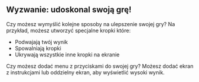 ## Wyzwanie: udoskonal swoją grę!

Czy możesz wymyślić kolejne sposoby na ulepszenie swojej gry? Na przykład, możesz utworzyć specjalne kropki które:

+ Podwajają twój wynik
+ Spowalniają kropki
+ Ukrywają wszystkie inne kropki na ekranie

Czy możesz dodać menu z przyciskami do swojej gry? Możesz dodać ekran z instrukcjami lub oddzielny ekran, aby wyświetlić wysoki wynik.